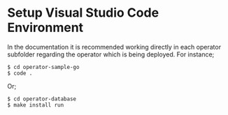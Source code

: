 # Setup Visual Studio Code Environment

In the documentation it is recommended working directly in each operator subfolder regarding the operator which is being deployed. For instance;

```shell
$ cd operator-sample-go
$ code .
```

Or;

```shell
$ cd operator-database
$ make install run
```

